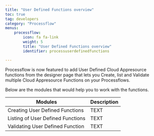```yaml
---
title: "User Defined Functions overview"
toc: true
tag: developers
category: "Processflow"
menus: 
    processflow:
        icon: fa fa-link
        weight: 5
        title: "User Defined Functions overview" 
        identifier: processuserdefinedfunctions

---
```


Processflow is now featured to add User Defined Cloud Appresource functions from the designer page that lets you Create, list and Validate multiple Cloud Appresource Functions on your Processflows.

Below are the modules that would help you to work with the functions.

|Modules|Description|
|------------------|----------------|
|Creating User Defined Functions| TEXT|
|Listing of User Defined Functions|TEXT|
|Validating User Defined Function|TEXT|
